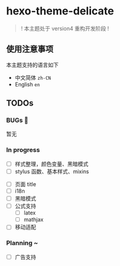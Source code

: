 # hexo-theme-delicate

> ! 本主题处于 version4 重构开发阶段 !

## 使用注意事项
本主题支持的语言如下
- 中文简体 `zh-CN`
- English `en`

## TODOs

### BUGs 🐛
暂无

### In progress
- [ ] 样式整理，颜色变量、黑暗模式
- [ ] stylus 函数、基本样式、mixins
<!-- - [ ] 代码块复制按钮，mac样式 -->
- [ ] 页面 title
- [ ] i18n
- [ ] 黑暗模式
- [ ] 公式支持
    - [ ] latex
    - [ ] mathjax
- [ ] 移动适配

### Planning ~
- [ ] 广告支持

